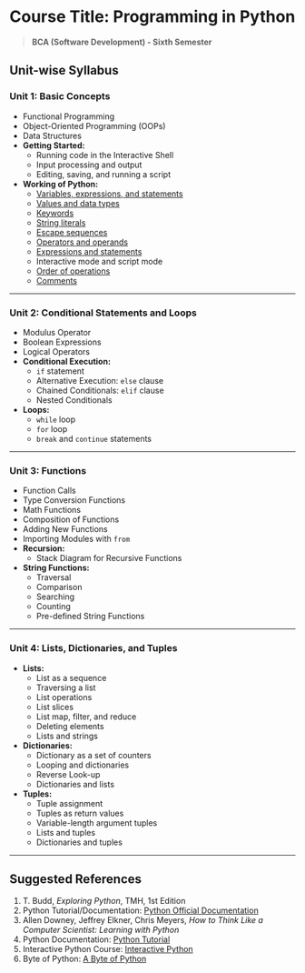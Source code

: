 # **Course Title:** Programming in Python

> **BCA (Software Development) - Sixth Semester**

## **Unit-wise Syllabus**

### **Unit 1: Basic Concepts**

- Functional Programming
- Object-Oriented Programming (OOPs)
- Data Structures
- **Getting Started:**
  - Running code in the Interactive Shell
  - Input processing and output
  - Editing, saving, and running a script
- **Working of Python:**
  - [Variables, expressions, and statements](unit1/t1.py)
  - [Values and data types](unit1/t2.py)
  - [Keywords](unit1/t3.py)
  - [String literals](unit1/t4.py)
  - [Escape sequences](unit1/t5.py)
  - [Operators and operands](unit1/t6.py)
  - [Expressions and statements](unit1/t1.py)
  - Interactive mode and script mode
  - [Order of operations](unit1/t7.py)
  - [Comments](unit1/t8.py)

---

### **Unit 2: Conditional Statements and Loops**

- Modulus Operator
- Boolean Expressions
- Logical Operators
- **Conditional Execution:**
  - `if` statement
  - Alternative Execution: `else` clause
  - Chained Conditionals: `elif` clause
  - Nested Conditionals
- **Loops:**
  - `while` loop
  - `for` loop
  - `break` and `continue` statements

---

### **Unit 3: Functions**

- Function Calls
- Type Conversion Functions
- Math Functions
- Composition of Functions
- Adding New Functions
- Importing Modules with `from`
- **Recursion:**
  - Stack Diagram for Recursive Functions
- **String Functions:**
  - Traversal
  - Comparison
  - Searching
  - Counting
  - Pre-defined String Functions

---

### **Unit 4: Lists, Dictionaries, and Tuples**

- **Lists:**
  - List as a sequence
  - Traversing a list
  - List operations
  - List slices
  - List map, filter, and reduce
  - Deleting elements
  - Lists and strings
- **Dictionaries:**
  - Dictionary as a set of counters
  - Looping and dictionaries
  - Reverse Look-up
  - Dictionaries and lists
- **Tuples:**
  - Tuple assignment
  - Tuples as return values
  - Variable-length argument tuples
  - Lists and tuples
  - Dictionaries and tuples

---

## **Suggested References**

1. T. Budd, _Exploring Python_, TMH, 1st Edition
2. Python Tutorial/Documentation: [Python Official Documentation](http://www.python.org)
3. Allen Downey, Jeffrey Elkner, Chris Meyers, _How to Think Like a Computer Scientist: Learning with Python_
4. Python Documentation: [Python Tutorial](http://docs.python.org/3/tutorial/index.html)
5. Interactive Python Course: [Interactive Python](http://interactivepython.org/courseb1/static/pythonds)
6. Byte of Python: [A Byte of Python](http://www.ibiblio.org/g2swap/byteofpython/read/)
